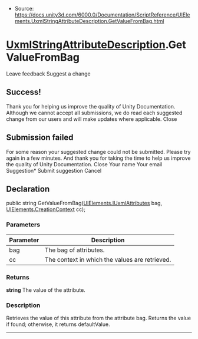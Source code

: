 * Source: https://docs.unity3d.com/6000.0/Documentation/ScriptReference/UIElements.UxmlStringAttributeDescription.GetValueFromBag.html

#  [UxmlStringAttributeDescription](https://docs.unity3d.com/6000.0/Documentation/ScriptReference/UIElements.UxmlStringAttributeDescription.html).GetValueFromBag
Leave feedback
Suggest a change
## Success!
Thank you for helping us improve the quality of Unity Documentation. Although we cannot accept all submissions, we do read each suggested change from our users and will make updates where applicable.
Close
## Submission failed
For some reason your suggested change could not be submitted. Please <a>try again</a> in a few minutes. And thank you for taking the time to help us improve the quality of Unity Documentation.
Close
Your name Your email Suggestion* Submit suggestion
Cancel
## Declaration
public string GetValueFromBag([UIElements.IUxmlAttributes](https://docs.unity3d.com/6000.0/Documentation/ScriptReference/UIElements.IUxmlAttributes.html) bag, [UIElements.CreationContext](https://docs.unity3d.com/6000.0/Documentation/ScriptReference/UIElements.CreationContext.html) cc); 
### Parameters
Parameter | Description  
---|---  
bag | The bag of attributes.  
cc | The context in which the values are retrieved.  
### Returns
**string** The value of the attribute. 
### Description
Retrieves the value of this attribute from the attribute bag. Returns the value if found; otherwise, it returns defaultValue. 
* * *
